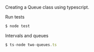 Creating a Queue class using typescript.



Run tests
```sh
$ node test
```


Intervals and queues
```js
$ ts-node two-queues.ts
```

